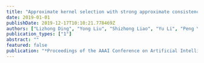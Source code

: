 ```yaml
---
title: "Approximate kernel selection with strong approximate consistency"
date: 2019-01-01
publishDate: 2019-12-17T10:10:21.778469Z
authors: ["Lizhong Ding", "Yong Liu", "Shizhong Liao", "Yu Li", "Peng Yang", "Yijie Pan", "Chao Huang", "Ling Shao", "Xin Gao"]
publication_types: ["1"]
abstract: ""
featured: false
publication: "*Proceedings of the AAAI Conference on Artificial Intelligence*"
---
```


